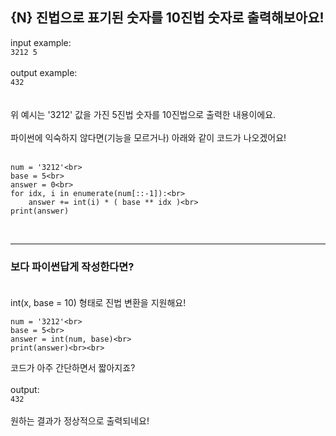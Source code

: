 ## **{N} 진법으로 표기된 숫자를 10진법 숫자로 출력해보아요!**



input example:<br>
`3212 5`<br><br>
output example:<br>
`432`<br><br><br>
위 예시는 '3212' 값을 가진 5진법 숫자를 10진법으로 출력한 내용이에요.<br><br>
파이썬에 익숙하지 않다면(기능을 모르거나) 아래와 같이 코드가 나오겠어요!<br><br>
```
num = '3212'<br>
base = 5<br>
answer = 0<br>
for idx, i in enumerate(num[::-1]):<br>
    answer += int(i) * ( base ** idx )<br>    
print(answer)
```
<br>

***

### **보다 파이썬답게 작성한다면?<br><br>**
int(x, base = 10) 형태로 진법 변환을 지원해요!<br>
```
num = '3212'<br>
base = 5<br>
answer = int(num, base)<br>
print(answer)<br><br>
```
코드가 아주 간단하면서 짧아지죠?<br><br>
output:<br>
`432`<br><br>
원하는 결과가 정상적으로 출력되네요!<br>